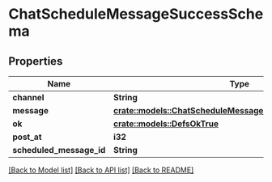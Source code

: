 # ChatScheduleMessageSuccessSchema

## Properties

Name | Type | Description | Notes
------------ | ------------- | ------------- | -------------
**channel** | **String** |  | 
**message** | [**crate::models::ChatScheduleMessageSuccessSchemaMessage**](chat_scheduleMessage_success_schema_message.md) |  | 
**ok** | [**crate::models::DefsOkTrue**](defs_ok_true.md) |  | 
**post_at** | **i32** |  | 
**scheduled_message_id** | **String** |  | 

[[Back to Model list]](../README.md#documentation-for-models) [[Back to API list]](../README.md#documentation-for-api-endpoints) [[Back to README]](../README.md)


